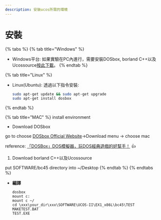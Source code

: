 ```yaml
---
description: 安裝ucos所需的環境
---
```


# 安裝

{% tabs %}
{% tab title="Windows" %}
* Windows平台: 如果實驗在PC內進行，需要安裝DOSbox, borland C++以及Ucossource[按此下載](https://drive.google.com/open?id=1BnBroHB3wTsqZh5CyZxON-G3s2CbiqWj)。
{% endtab %}

{% tab title="Linux" %}
* Linux\(Ubuntu\): 透過以下指令安裝:

  ```bash
  sudo apt-get update && sudo apt-get upgrade
  sudo apt-get install dosbox
  ```
{% endtab %}

{% tab title="MAC" %}
install environment 

* Download DOSbox 

go to choose [DOSbox Official Website](https://www.dosbox.com/)-&gt;Download menu -&gt; choose mac

reference: [「DOSBox」DOS模擬器，玩DOS經典遊戲的好幫手！](http://it-easy.tw/dosbox/) :+1:

1. Download borland C++以及Ucossource

put SOFTWARE/bc45 directory into ~/Desktop
{% endtab %}
{% endtabs %}

* **編譯**

  ```text
  dosbox 
  mount c:
  mount c ~/
  cd \xxx\your_dir\xxx\SOFTWARE\UCOS-II\EX1_x86L\bc45\TEST
  MAKETEST.BAT
  TEST.EXE
  ```



